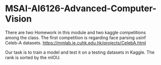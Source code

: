 # MSAI-AI6126-Advanced-Computer-Vision

There are two Homework in this module and two kaggle competitions among the class. The first competition is regarding face parsing usinf Celeb-A datasets. https://mmlab.ie.cuhk.edu.hk/projects/CelebA.html

Our task is to train a model and test it
on a testing datasets in Kaggle. The rank is sorted by the mIOU. 
